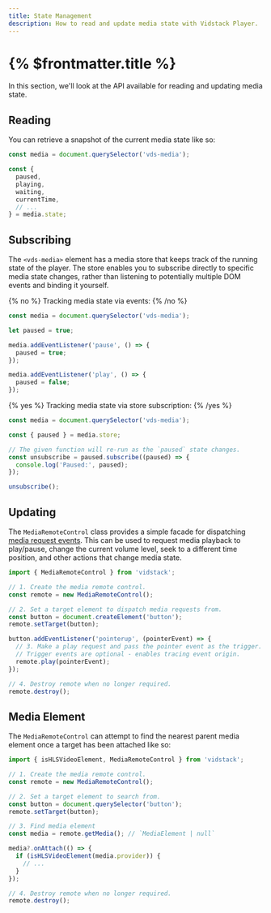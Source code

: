 ```yaml
---
title: State Management
description: How to read and update media state with Vidstack Player.
---
```


# {% $frontmatter.title %}

In this section, we'll look at the API available for reading and updating media state.

## Reading

You can retrieve a snapshot of the current media state like so:

```js
const media = document.querySelector('vds-media');

const {
  paused,
  playing,
  waiting,
  currentTime,
  // ...
} = media.state;
```

## Subscribing

The `<vds-media>` element has a media store that keeps track of the running state of the player.
The store enables you to subscribe directly to specific media state changes, rather than
listening to potentially multiple DOM events and binding it yourself.

{% no %}
Tracking media state via events:
{% /no %}

```js
const media = document.querySelector('vds-media');

let paused = true;

media.addEventListener('pause', () => {
  paused = true;
});

media.addEventListener('play', () => {
  paused = false;
});
```

{% yes %}
Tracking media state via store subscription:
{% /yes %}

```js
const media = document.querySelector('vds-media');

const { paused } = media.store;

// The given function will re-run as the `paused` state changes.
const unsubscribe = paused.subscribe((paused) => {
  console.log('Paused:', paused);
});

unsubscribe();
```

## Updating

The `MediaRemoteControl` class provides a simple facade for dispatching
[media request events](/docs/player/core-concepts/events#request-events). This can be used to
request media playback to play/pause, change the current volume level, seek to a different time
position, and other actions that change media state.

```ts
import { MediaRemoteControl } from 'vidstack';

// 1. Create the media remote control.
const remote = new MediaRemoteControl();

// 2. Set a target element to dispatch media requests from.
const button = document.createElement('button');
remote.setTarget(button);

button.addEventListener('pointerup', (pointerEvent) => {
  // 3. Make a play request and pass the pointer event as the trigger.
  // Trigger events are optional - enables tracing event origin.
  remote.play(pointerEvent);
});

// 4. Destroy remote when no longer required.
remote.destroy();
```

## Media Element

The `MediaRemoteControl` can attempt to find the nearest parent media element once a target has
been attached like so:

```ts
import { isHLSVideoElement, MediaRemoteControl } from 'vidstack';

// 1. Create the media remote control.
const remote = new MediaRemoteControl();

// 2. Set a target element to search from.
const button = document.querySelector('button');
remote.setTarget(button);

// 3. Find media element
const media = remote.getMedia(); // `MediaElement | null`

media?.onAttach(() => {
  if (isHLSVideoElement(media.provider)) {
    // ...
  }
});

// 4. Destroy remote when no longer required.
remote.destroy();
```
